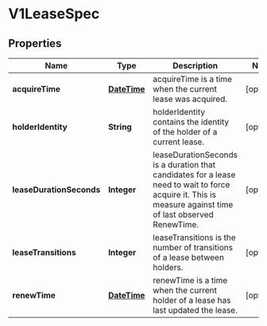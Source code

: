 
# V1LeaseSpec

## Properties
Name | Type | Description | Notes
------------ | ------------- | ------------- | -------------
**acquireTime** | [**DateTime**](DateTime.md) | acquireTime is a time when the current lease was acquired. |  [optional]
**holderIdentity** | **String** | holderIdentity contains the identity of the holder of a current lease. |  [optional]
**leaseDurationSeconds** | **Integer** | leaseDurationSeconds is a duration that candidates for a lease need to wait to force acquire it. This is measure against time of last observed RenewTime. |  [optional]
**leaseTransitions** | **Integer** | leaseTransitions is the number of transitions of a lease between holders. |  [optional]
**renewTime** | [**DateTime**](DateTime.md) | renewTime is a time when the current holder of a lease has last updated the lease. |  [optional]



